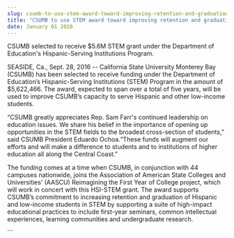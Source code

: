 ```yaml
---
slug: csumb-to-use-stem-award-toward-improving-retention-and-graduation-rates
title: "CSUMB to use STEM award toward improving retention and graduation rates"
date: January 01 2020
---
```


 
<p>
  CSUMB selected to receive $5.6M STEM grant under the Department of Education's
  Hispanic-Serving Institutions Program.
</p>
<p>
  SEASIDE, Ca., Sept. 28, 2016 &#45;&#45; California State University Monterey
  Bay &#40;CSUMB&#41; has been selected to receive funding under the Department
  of Education’s Hispanic&#45;Serving Institutions &#40;STEM&#41; Program in the
  amount of $5,622,466. The award, expected to span over a total of five years,
  will be used to improve CSUMB’s capacity to serve Hispanic and other
  low&#45;income students.
</p>
<p>
  “CSUMB greatly appreciates Rep. Sam Farr's continued leadership on education
  issues. We share his belief in the importance of opening up opportunities in
  the STEM fields to the broadest cross&#45;section of students,” said CSUMB
  President Eduardo Ochoa.“These funds will augment our efforts and will make a
  difference to students and to institutions of higher education all along the
  Central Coast.”
</p>
<p>
  The funding comes at a time when CSUMB, in conjunction with 44 campuses
  nationwide, joins the Association of American State Colleges and Universities’
  &#40;AASCU&#41; Reimagining the First Year of College project, which will work
  in concert with this HSI&#45;STEM grant. The award supports CSUMB’s commitment
  to increasing retention and graduation of Hispanic and low&#45;income students
  in STEM by supporting a suite of high&#45;impact educational practices to
  include first&#45;year seminars, common intellectual experiences, learning
  communities and undergraduate research.
</p>
```
